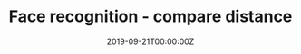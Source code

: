 ---
date: "2019-09-21T00:00:00Z"
external_link: ""
image:
  caption:
  focal_point: Smart
summary: Face recognition by comapring distance (weigth) between image arrays
tags:
- python
- image

title:  Face recognition - compare distance
url_code: "https://kmezhoud.github.io/learn_by_example/FC_dataset_generator_trained_model/dataset_generator_trained_model.html"
url_pdf: ""
url_slides: ""
url_video: ""
---